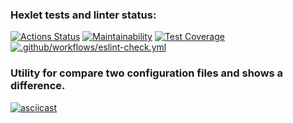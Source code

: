 ### Hexlet tests and linter status:
[![Actions Status](https://github.com/zhanybekzh/frontend-project-lvl2/workflows/hexlet-check/badge.svg)](https://github.com/zhanybekzh/frontend-project-lvl2/actions)
[![Maintainability](https://api.codeclimate.com/v1/badges/a3eec5d2b257ed808ce7/maintainability)](https://codeclimate.com/github/zhanybekzh/frontend-project-lvl2/maintainability)
[![Test Coverage](https://api.codeclimate.com/v1/badges/a3eec5d2b257ed808ce7/test_coverage)](https://codeclimate.com/github/zhanybekzh/frontend-project-lvl2/test_coverage)
[![.github/workflows/eslint-check.yml](https://github.com/zhanybekzh/frontend-project-lvl2/actions/workflows/eslint-check.yml/badge.svg?event=push)](https://github.com/zhanybekzh/frontend-project-lvl2/actions/workflows/eslint-check.yml)

### Utility for compare two configuration files and shows a difference.

[![asciicast](https://asciinema.org/a/PLF7iX1kFPCBOdgsq1q5994ob.svg)](https://asciinema.org/a/PLF7iX1kFPCBOdgsq1q5994ob)
